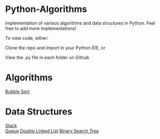# Python-Algorithms
Implementation of various algorithms and data structures in Python. Feel free to add more implementations!

To view code, either:

Clone the repo and import in your Python IDE, or

View the .py file in each folder on Github

# Algorithms
[Bubble Sort](Algorithms/BubbleSort.py)

# Data Structures
[Stack](Data%20Structures/Stack.py)  
[Queue](Data%20Structures/Queue.py)
[Double Linked List](Data%20Structures/DoubleLinkedList.py)
[Binary Search Tree](Data%20Structures/BinarySearchTree.py)
